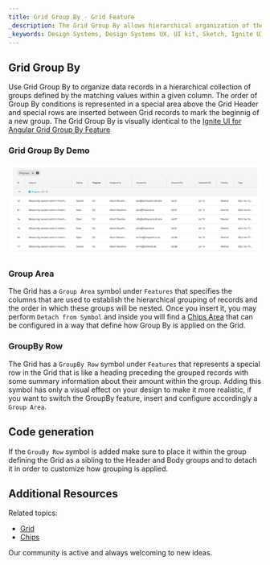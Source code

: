```yaml
---
title: Grid Group By - Grid Feature
_description: The Grid Group By allows hierarchical organization of the Grid records according to common values for a selected column.
_keywords: Design Systems, Design Systems UX, UI kit, Sketch, Ignite UI for Angular, Sketch to Angular, Sketch to Angular, Angular, Angular Design System, Export code from Sketch, Design Kits for Angular, Sketch HTML, Sketch to HTML, Sketch UI kits
---
```


## Grid Group By

Use Grid Group By to organize data records in a hierarchical collection of groups defined by the matching values within a given column. The order of Group By conditions is represented in a special area above the Grid Header and special rows are inserted between Grid records to mark the beginnig of a new group. The Grid Group By is visually identical to the [Ignite UI for Angular Grid Group By Feature](https://www.infragistics.com/products/ignite-ui-angular/angular/components/grid/groupby.html)

### Grid Group By Demo

<img class="responsive-img" src="../images/grid_group_by_demo.png" srcset="../images/grid_group_by_demo@2x.png 2x" />

### Group Area

The Grid has a `Group Area` symbol under `Features` that specifies the columns that are used to establish the hierarchical grouping of records and the order in which these groups will be nested. Once you insert it, you may perform `Detach from Symbol` and inside you will find a [Chips Area](chips.md) that can be configured in a way that define how Group By is applied on the Grid.

### GroupBy Row

The Grid has a `GroupBy Row` symbol under `Features` that represents a special row in the Grid that is like a heading preceding the grouped records with some summary information about their amount within the group. Adding this symbol has only a visual effect on your design to make it more realistic, if you want to switch the GroupBy feature, insert and configure accordingly a `Group Area`.

## Code generation

If the `GrouBy Row` symbol is added make sure to place it within the group defining the Grid as a sibling to the Header and Body groups and to detach it in order to customize how grouping is applied.

## Additional Resources

Related topics:

- [Grid](grid.md)
- [Chips](chips.md)
  <div class="divider--half"></div>

Our community is active and always welcoming to new ideas.
